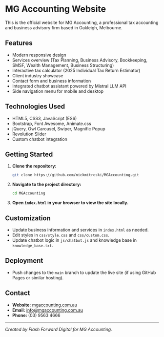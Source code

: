 # MG Accounting Website

This is the official website for MG Accounting, a professional tax accounting and business advisory firm based in Oakleigh, Melbourne.

## Features
- Modern responsive design
- Services overview (Tax Planning, Business Advisory, Bookkeeping, SMSF, Wealth Management, Business Structuring)
- Interactive tax calculator (2025 Individual Tax Return Estimator)
- Client industry showcase
- Contact form and business information
- Integrated chatbot assistant powered by Mistral LLM API
- Side navigation menu for mobile and desktop

## Technologies Used
- HTML5, CSS3, JavaScript (ES6)
- Bootstrap, Font Awesome, Animate.css
- jQuery, Owl Carousel, Swiper, Magnific Popup
- Revolution Slider
- Custom chatbot integration

## Getting Started
1. **Clone the repository:**
   ```bash
   git clone https://github.com/nickmitreski/MGAccounting.git
   ```
2. **Navigate to the project directory:**
   ```bash
   cd MGAccounting
   ```
3. **Open `index.html` in your browser to view the site locally.**

## Customization
- Update business information and services in `index.html` as needed.
- Edit styles in `css/style.css` and `css/custom.css`.
- Update chatbot logic in `js/chatbot.js` and knowledge base in `knowledge_base.txt`.

## Deployment
- Push changes to the `main` branch to update the live site (if using GitHub Pages or similar hosting).

## Contact
- **Website:** [mgaccounting.com.au](https://www.mgaccounting.com.au)
- **Email:** info@mgaccounting.com.au
- **Phone:** (03) 9563 4666

---

*Created by Flash Forward Digital for MG Accounting.* 
